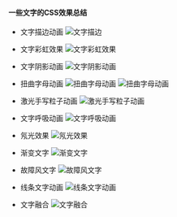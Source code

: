#### 一些文字的CSS效果总结

* 文字描边动画
![文字描边](https://songxuy.github.io/images/text1.gif)

* 文字彩虹效果
![文字彩虹效果](https://songxuy.github.io/images/text2.gif)

* 文字阴影动画
![文字阴影动画](https://songxuy.github.io/images/text3.gif)

* 扭曲字母动画
![扭曲字母动画](https://songxuy.github.io/images/text4.gif)
![扭曲字母动画](https://songxuy.github.io/images/text5.gif)

* 激光手写粒子动画
![激光手写粒子动画](https://songxuy.github.io/images/text6.gif)

* 文字呼吸动画
![文字呼吸动画](https://songxuy.github.io/images/text7.gif)

* 氖光效果
![氖光效果](https://songxuy.github.io/images/text8.gif)

* 渐变文字
![渐变文字](https://songxuy.github.io/images/text9.gif)

* 故障风文字
![故障风文字](https://songxuy.github.io/images/text10.gif)

* 线条文字动画
![线条文字动画](https://songxuy.github.io/images/text11.gif)

* 文字融合
![文字融合](https://songxuy.github.io/images/text12.gif)